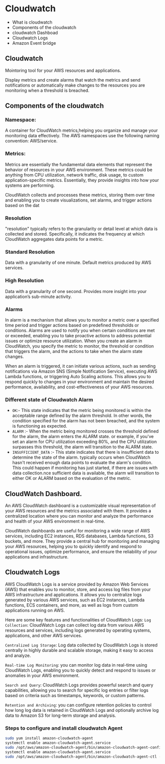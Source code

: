 # Cloudwatch

- What is cloudwatch
- Components of the cloudwatch
- cloudwatch Dashboad
- Cloudwatch Logs
- Amazon Event bridge

## Cloudwatch
Mointoring tool for your AWS resources and applications.

Display metrics and create alarms that watch the metrics and send notifications or automatically make changes to the resources you are monitoring when a threshold is breached.

## Components of the cloudwatch

### Namespace:
A container for CloudWatch metrics,helping you organize and manage your monitoring data effectively.
The AWS namespaces use the following naming convention: AWS/service.

### Metrics:
Metrics are essentially the fundamental data elements that represent the behavior of resources in your AWS environment. These metrics could be anything from CPU utilization, network traffic, disk usage, to custom application-specific metrics. Essentially, they provide insights into how your systems are performing.

CloudWatch collects and processes these metrics, storing them over time and enabling you to create visualizations, set alarms, and trigger actions based on the dat

### Resolution 
"resolution" typically refers to the granularity or detail level at which data is collected and stored.
Specifically, it indicates the frequency at which CloudWatch aggregates data points for a metric.

### Standard Resolution
Data with a granularity of one minute.
Default metrics produced by AWS services.

### High Resolution
Data with a granularity of one second.
Provides more insight into your application’s sub-minute activity.

### Alarms
In alarm is a mechanism that allows you to monitor a metric over a specified time period and trigger actions based on predefined thresholds or conditions.
Alarms are used to notify you when certain conditions are met or exceeded, enabling you to take proactive actions to address potential issues or optimize resource utilization.
When you create an alarm in CloudWatch, you specify the metric to monitor, the threshold or condition that triggers the alarm, and the actions to take when the alarm state changes.

When an alarm is triggered, it can initiate various actions, such as sending notifications via Amazon SNS (Simple Notification Service), executing AWS Lambda functions, 
or triggering Auto Scaling actions. This allows you to respond quickly to changes in your environment and maintain the desired performance, availability, and cost-effectiveness of your AWS resources.

### Different state of Cloudwatch Alarm 
- ```OK```:- This state indicates that the metric being monitored is within the acceptable range defined by the alarm threshold. In other words, the condition specified for the alarm has not been breached, and the system is functioning as expected.
- ```ALARM``` :-  When the metric being monitored crosses the threshold defined for the alarm, the alarm enters the ALARM state. or example, if you've set an alarm for CPU utilization exceeding 80%, and the CPU utilization surpasses this threshold, the alarm will transition to the ALARM state.
- ```INSUFFICIENT_DATA``` :- This state indicates that there is insufficient data to determine the state of the alarm. typically occurs when CloudWatch hasn't received enough data points to evaluate the alarm's condition. This could happen if monitoring has just started, if there are issues with data collection.nce sufficient data is available, the alarm will transition to either OK or ALARM based on the evaluation of the metric.


## CloudWatch Dashboard.
An AWS CloudWatch dashboard is a customizable visual representation of your AWS resources and the metrics associated with them. It provides a centralized location where you can monitor and analyze the performance and health of your AWS environment in real-time.

CloudWatch dashboards are useful for monitoring a wide range of AWS services, including EC2 instances, RDS databases, Lambda functions, S3 buckets, and more. They provide a central hub for monitoring and managing your AWS resources, helping you to quickly identify and respond to operational issues, optimize performance, and ensure the reliability of your applications and infrastructure.

## Cloudwatch Logs
AWS CloudWatch Logs is a service provided by Amazon Web Services (AWS) that enables you to monitor, store, and access log files from your AWS infrastructure and applications. It allows you to centralize logs generated by various AWS services, such as EC2 instances, Lambda functions, ECS containers, and more, as well as logs from custom applications running on AWS.

Here are some key features and functionalities of CloudWatch Logs:
```Log Collection```: CloudWatch Logs can collect log data from various AWS resources and services, including logs generated by operating systems, applications, and other AWS services.

```Centralized Log Storage```: Log data collected by CloudWatch Logs is stored centrally in highly durable and scalable storage, making it easy to access and analyze.

```Real-time Log Monitoring```:  you can monitor log data in real-time using CloudWatch Logs, enabling you to quickly detect and respond to issues or anomalies in your AWS environment.

```Search and Query```: CloudWatch Logs provides powerful search and query capabilities, allowing you to search for specific log entries or filter logs based on criteria such as timestamps, keywords, or custom patterns.

```Retention and Archiving```: you can configure retention policies to control how long log data is retained in CloudWatch Logs and optionally archive log data to Amazon S3 for long-term storage and analysis.

### 

### Steps to configure and install cloudwatch Agent
```bash
sudo yum install amazon-cloudwatch-agent
systemctl enable amazon-cloudwatch-agent.service
sudo /opt/aws/amazon-cloudwatch-agent/bin/amazon-cloudwatch-agent-config-wizard
systemctl enable amazon-cloudwatch-agent.service
sudo /opt/aws/amazon-cloudwatch-agent/bin/amazon-cloudwatch-agent-ctl -a fetch-config -m ec2 -c file:/opt/aws/amazon-cloudwatch-agent/bin/config.json -s
```

